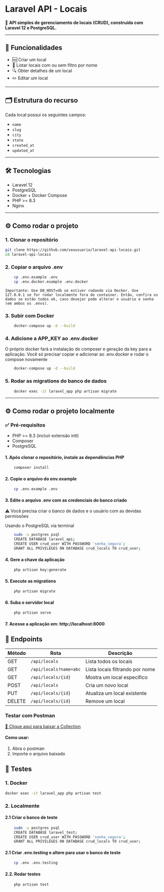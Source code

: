 # Laravel API - Locais

📌 **API simples de gerenciamento de locais (CRUD), construída com Laravel 12 e PostgreSQL.**

---

## 🚀 Funcionalidades

- 🆕 Criar um local
- 📃 Listar locais com ou sem filtro por nome
- 🔍 Obter detalhes de um local
- ✏️ Editar um local

---

## 🗂️ Estrutura do recurso

Cada local possui os seguintes campos:

- `name`
- `slug`
- `city`
- `state`
- `created_at`
- `updated_at`

---

## 🛠️ Tecnologias

- Laravel 12
- PostgreSQL
- Docker + Docker Compose
- PHP >= 8.3
- Nginx

---

## ⚙️ Como rodar o projeto

### 1. Clonar o repositório

```bash
git clone https://github.com/seuusuario/laravel-api-locais.git
cd laravel-api-locais
```

### 2. Copiar o arquivo .env
```bash
    cp .env.example .env
    cp .env.docker.example .env.docker
```

    Importante: Use DB_HOST=db se estiver rodando via Docker. Use 127.0.0.1 se for rodar localmente fora do container. Então, confira os dados se estão todos ok, caso desejar pode alterar o usuário e senha (em ambos os .envs).

### 3. Subir com Docker
```bash
    docker-compose up -d --build
```

### 4. Adicione a APP_KEY ao .env.docker
O próprio docker fará a instalação do composer e geração da key para a aplicação. Você só precisar copiar e adicionar ao .env.docker e rodar o compose novamente

```bash
    docker-compose up -d --build
```

### 5. Rodar as migrations do banco de dados

``` bash
    docker exec -it laravel_app php artisan migrate
```

---

## ⚙️ Como rodar o projeto localmente

### ✅ Pré-requisitos

- PHP >= 8.3 (incluir extensão intl)
- Composer
- PostgreSQL

#### 1. Após clonar o repositório, instale as dependências PHP
```bash
    composer install
```

#### 2. Copie o arquivo do env.example
```bash
    cp .env.example .env
```

#### 3. Edite o arquivo .env com as credenciais do banco criado

⚠️ Você precisa criar o banco de dados e o usuário com as devidas permissões 

Usando o PostgreSQL via terminal
```bash
    sudo -u postgres psql
    CREATE DATABASE laravel_api;
    CREATE USER crud_user WITH PASSWORD 'senha_segura';
    GRANT ALL PRIVILEGES ON DATABASE crud_locals TO crud_user;
```

#### 4. Gere a chave da aplicação
```bash
    php artisan key:generate
```

#### 5. Execute as migrations
```bash
    php artisan migrate
```

#### 6. Suba o servidor local
```bash
    php artisan serve
```

#### 7. Acesse a aplicação em: http://localhost:8000

## 📮 Endpoints

| Método | Rota                   | Descrição                       |
| ------ | ---------------------- | ------------------------------- |
| GET    | `/api/locals`          | Lista todos os locais           |
| GET    | `/api/locals?name=abc` | Lista locais filtrando por nome |
| GET    | `/api/locals/{id}`     | Mostra um local específico      |
| POST   | `/api/locals`          | Cria um novo local              |
| PUT    | `/api/locals/{id}`     | Atualiza um local existente     |
| DELETE | `/api/locals/{id}`     | Remove um local                 |

### Testar com Postman

[📂 Clique aqui para baixar a Collection](postman/API%20Locals.postman_collection.json)

#### Como usar:
1. Abra o postman
2. Importe o arquivo baixado

## 🧪 Testes

### 1. Docker 

``` bash
docker exec -it laravel_app php artisan test
```

### 2. Localmente
#### 2.1 Criar o banco de teste
```bash
    sudo -u postgres psql
    CREATE DATABASE laravel_test;
    CREATE USER crud_user WITH PASSWORD 'senha_segura';
    GRANT ALL PRIVILEGES ON DATABASE crud_locals TO crud_user;
```

#### 2.1 Criar .env.testing e altere para usar o banco de teste
``` bash
    cp .env .env.testing
```

#### 2.2. Rodar testes
``` bash
    php artisan test
```
